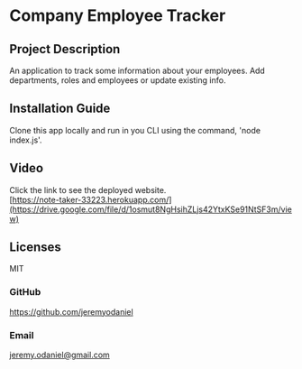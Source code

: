 # Company Employee Tracker

## Project Description
An application to track some information about your employees. Add departments, roles and employees or update existing info.
  
## Installation Guide
Clone this app locally and run in you CLI using the command, 'node index.js'.

## Video
Click the link to see the deployed website.  
[https://note-taker-33223.herokuapp.com/](https://drive.google.com/file/d/1osmut8NgHsihZLjs42YtxKSe91NtSF3m/view)

## Licenses
MIT

### GitHub
https://github.com/jeremyodaniel

### Email
jeremy.odaniel@gmail.com
  
